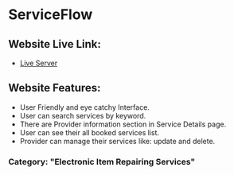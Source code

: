 # ServiceFlow

## Website Live Link:

-   [Live Server](https://maab-fw-assignment-11.vercel.app/)

## Website Features:

-   User Friendly and eye catchy Interface.
-   User can search services by keyword.
-   There are Provider information section in Service Details page.
-   User can see their all booked services list.
-   Provider can manage their services like: update and delete.

### Category: "Electronic Item Repairing Services"
